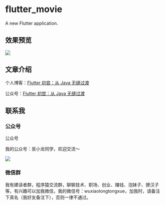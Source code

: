 # flutter_movie

A new Flutter application.

## 效果预览
![](http://7q5c2h.com1.z0.glb.clouddn.com/Flutter3.gif)

## 文章介绍
个人博客：[Flutter 初尝：从 Java 无缝过渡](http://wuxiaolong.me/2018/03/08/Flutter/)

公众号：[Flutter 初尝：从 Java 无缝过渡](http://mp.weixin.qq.com/s/qDigdIChRccN_-AdG62Nkw)

## 联系我
### 公众号
公众号

我的公众号：吴小龙同学，欢迎交流～

![](https://open.weixin.qq.com/qr/code?username=MrWuXiaolong)

### 微信群
我有建读者群，程序猿交流群，聊聊技术、职场、创业、赚钱、泡妹子、撩汉子等，有兴趣可以加我微信，我的微信号：wuxiaolongtongxue，加我时，请备注下真名（我好友备注下），否则一律不通过。
